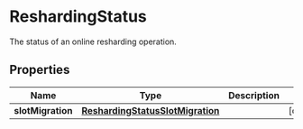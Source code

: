 

# ReshardingStatus

The status of an online resharding operation.

## Properties

| Name | Type | Description | Notes |
|------------ | ------------- | ------------- | -------------|
|**slotMigration** | [**ReshardingStatusSlotMigration**](ReshardingStatusSlotMigration.md) |  |  [optional] |



